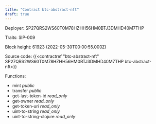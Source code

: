 ```yaml
---
title: "Contract btc-abstract-nft"
draft: true
---
```

Deployer: SP27QRS2WS60T0M78HZHH56HM0BTJ3DMHD40M7THP

Traits:
SIP-009 



Block height: 61923 (2022-05-30T00:00:55.000Z)

Source code: {{<contractref "btc-abstract-nft" SP27QRS2WS60T0M78HZHH56HM0BTJ3DMHD40M7THP btc-abstract-nft>}}

Functions:

* mint _public_
* transfer _public_
* get-last-token-id _read_only_
* get-owner _read_only_
* get-token-uri _read_only_
* uint-to-string _read_only_
* uint-to-string-clojure _read_only_
